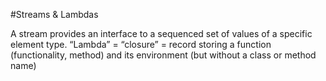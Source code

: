 #Streams & Lambdas

A stream provides an interface to a sequenced set of values of a specific element type. “Lambda” = “closure” = record storing a function (functionality, method) and its environment (but without a class or method name)